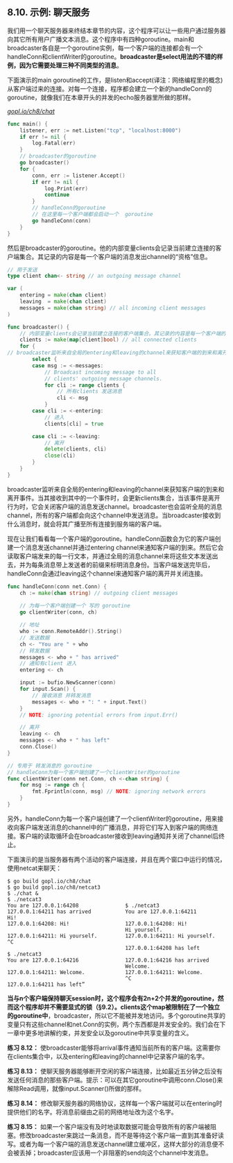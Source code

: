 ## 8.10. 示例: 聊天服务

我们用一个聊天服务器来终结本章节的内容，这个程序可以让一些用户通过服务器向其它所有用户广播文本消息。这个程序中有四种goroutine。main和broadcaster各自是一个goroutine实例，每一个客户端的连接都会有一个handleConn和clientWriter的goroutine。**broadcaster是select用法的不错的样例，因为它需要处理三种不同类型的消息**。

下面演示的main goroutine的工作，是listen和accept(译注：网络编程里的概念)从客户端过来的连接。对每一个连接，程序都会建立一个新的handleConn的goroutine，就像我们在本章开头的并发的echo服务器里所做的那样。

<u><i>gopl.io/ch8/chat</i></u>
```go
func main() {
	listener, err := net.Listen("tcp", "localhost:8000")
	if err != nil {
		log.Fatal(err)
	}
	// broadcaster的goroutine
	go broadcaster()
	for {
		conn, err := listener.Accept()
		if err != nil {
			log.Print(err)
			continue
		}
		// handleConn的goroutine
		// 在这里每一个客户端都会启动一个  goroutine 
		go handleConn(conn)
	}
}
```

然后是broadcaster的goroutine。他的内部变量clients会记录当前建立连接的客户端集合。其记录的内容是每一个客户端的消息发出channel的“资格”信息。

```go
// 用于发送
type client chan<- string // an outgoing message channel

var (
	entering = make(chan client)
	leaving  = make(chan client)
	messages = make(chan string) // all incoming client messages
)

func broadcaster() {
	// 内部变量clients会记录当前建立连接的客户端集合。其记录的内容是每一个客户端的消息发出channel的“资格”信息
	clients := make(map[client]bool) // all connected clients
	for {
// broadcaster监听来自全局的entering和leaving的channel来获知客户端的到来和离开事件
		select {
		case msg := <-messages:
			// Broadcast incoming message to all
			// clients' outgoing message channels.
			for cli := range clients {
				// 所有clients 发送消息
				cli <- msg
			}
		case cli := <-entering:
			// 进入
			clients[cli] = true

		case cli := <-leaving:
			// 离开
			delete(clients, cli)
			close(cli)
		}
	}
}
```

broadcaster监听来自全局的entering和leaving的channel来获知客户端的到来和离开事件。当其接收到其中的一个事件时，会更新clients集合，当该事件是离开行为时，它会关闭客户端的消息发送channel。broadcaster也会监听全局的消息channel，所有的客户端都会向这个channel中发送消息。当broadcaster接收到什么消息时，就会将其广播至所有连接到服务端的客户端。

现在让我们看看每一个客户端的goroutine。handleConn函数会为它的客户端创建一个消息发送channel并通过entering channel来通知客户端的到来。然后它会读取客户端发来的每一行文本，并通过全局的消息channel来将这些文本发送出去，并为每条消息带上发送者的前缀来标明消息身份。当客户端发送完毕后，handleConn会通过leaving这个channel来通知客户端的离开并关闭连接。

```go
func handleConn(conn net.Conn) {
	ch := make(chan string) // outgoing client messages
	
	// 为每一个客户端创建一个 写的 goroutine
	go clientWriter(conn, ch)

	// 地址
	who := conn.RemoteAddr().String()
	// 发送数据
	ch <- "You are " + who
	// 转发数据
	messages <- who + " has arrived"
	// 通知有client 进入
	entering <- ch

	input := bufio.NewScanner(conn)
	for input.Scan() {
		// 接收消息 并转发消息
		messages <- who + ": " + input.Text()
	}
	// NOTE: ignoring potential errors from input.Err()

	// 离开
	leaving <- ch
	messages <- who + " has left"
	conn.Close()
}

// 专用于 转发消息的 goroutine
// handleConn为每一个客户端创建了一个clientWriter的goroutine 
func clientWriter(conn net.Conn, ch <-chan string) {
	for msg := range ch {
		fmt.Fprintln(conn, msg) // NOTE: ignoring network errors
	}
}
```

另外，handleConn为每一个客户端创建了一个clientWriter的goroutine，用来接收向客户端发送消息的channel中的广播消息，并将它们写入到客户端的网络连接。客户端的读取循环会在broadcaster接收到leaving通知并关闭了channel后终止。

下面演示的是当服务器有两个活动的客户端连接，并且在两个窗口中运行的情况，使用netcat来聊天：

```
$ go build gopl.io/ch8/chat
$ go build gopl.io/ch8/netcat3
$ ./chat &
$ ./netcat3
You are 127.0.0.1:64208               $ ./netcat3
127.0.0.1:64211 has arrived           You are 127.0.0.1:64211
Hi!
127.0.0.1:64208: Hi!                  127.0.0.1:64208: Hi!
                                      Hi yourself.
127.0.0.1:64211: Hi yourself.         127.0.0.1:64211: Hi yourself.
^C
                                      127.0.0.1:64208 has left
$ ./netcat3
You are 127.0.0.1:64216               127.0.0.1:64216 has arrived
                                      Welcome.
127.0.0.1:64211: Welcome.             127.0.0.1:64211: Welcome.
                                      ^C
127.0.0.1:64211 has left”
```

**当与n个客户端保持聊天session时，这个程序会有2n+2个并发的goroutine，然而这个程序却并不需要显式的锁（§9.2）。clients这个map被限制在了一个独立的goroutine中**，broadcaster，所以它不能被并发地访问。多个goroutine共享的变量只有这些channel和net.Conn的实例，两个东西都是并发安全的。我们会在下一章中更多地讲解约束，并发安全以及goroutine中共享变量的含义。

**练习 8.12：** 使broadcaster能够将arrival事件通知当前所有的客户端。这需要你在clients集合中，以及entering和leaving的channel中记录客户端的名字。

**练习 8.13：** 使聊天服务器能够断开空闲的客户端连接，比如最近五分钟之后没有发送任何消息的那些客户端。提示：可以在其它goroutine中调用conn.Close()来解除Read调用，就像input.Scanner()所做的那样。

**练习 8.14：** 修改聊天服务器的网络协议，这样每一个客户端就可以在entering时提供他们的名字。将消息前缀由之前的网络地址改为这个名字。

**练习 8.15：** 如果一个客户端没有及时地读取数据可能会导致所有的客户端被阻塞。修改broadcaster来跳过一条消息，而不是等待这个客户端一直到其准备好读写。或者为每一个客户端的消息发送channel建立缓冲区，这样大部分的消息便不会被丢掉；broadcaster应该用一个非阻塞的send向这个channel中发消息。
<!--stackedit_data:
eyJoaXN0b3J5IjpbNDcwMzUyODAwLDE4MDg5OTkwODQsLTIwNT
U2MjQ0NjMsLTEyMzgzNTMyODIsMjQxOTA3MzU3LDcwMDQ5NTMz
LDE4NDM5MTI2NDcsMTAxNDk5MzgxNywzNjEzNzk4NjVdfQ==
-->